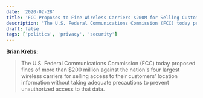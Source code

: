 ```yaml
---
date: '2020-02-28'
title: 'FCC Proposes to Fine Wireless Carriers $200M for Selling Customer Location Data'
description: "The U.S. Federal Communications Commission (FCC) today proposed fines of more than $200 million against the nation's four largest wireless carriers for selling access to their customers' location information without taking adequate precautions to prevent unauthorized access to that data."
draft: false
tags: ['politics', 'privacy', 'security']
---
```


**[Brian Krebs:](https://krebsonsecurity.com/2020/02/fcc-proposes-to-fine-wireless-carriers-200m-for-selling-customer-location-data/)**

> The U.S. Federal Communications Commission (FCC) today proposed fines of more than $200 million against the nation's four largest wireless carriers for selling access to their customers' location information without taking adequate precautions to prevent unauthorized access to that data.<!-- excerpt -->
